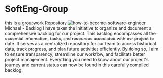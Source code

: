 # SoftEng-Group
this is a groupwork Repository
![how-to-become-software-engineer](https://github.com/Daviitech/SoftEng-Group/assets/158184152/91edb1ea-4b72-4ebb-8207-98746ac51642)
Michael - 
Backlog
I have taken the initiative to organize and document a comprehensive backlog for our project. This backlog encompasses all the essential information, tasks, and resources associated with our project to date. It serves as a centralized repository for our team to access historical data, track progress, and plan future activities efficiently. By doing so, I aim to ensure transparency, streamline our workflow, and facilitate better project management. Everything you need to know about our project's journey and current status can now be found in this carefully compiled backlog.
